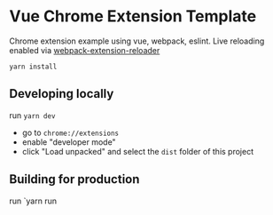 # Vue Chrome Extension Template

Chrome extension example using vue, webpack, eslint.
Live reloading enabled via [webpack-extension-reloader](https://github.com/rubenspgcavalcante/webpack-extension-reloader)

`yarn install`

## Developing locally

run `yarn dev`

- go to `chrome://extensions`
- enable "developer mode"
- click "Load unpacked" and select the `dist` folder of this project

## Building for production

run `yarn run